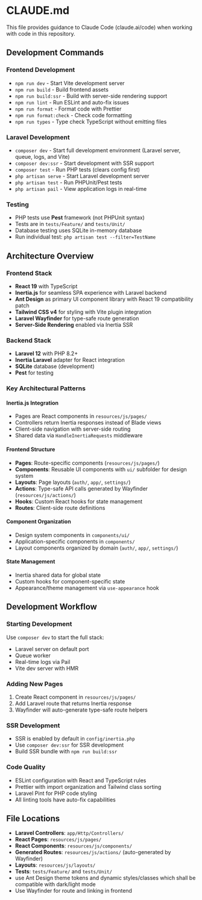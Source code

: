 # CLAUDE.md

This file provides guidance to Claude Code (claude.ai/code) when working with code in this repository.

## Development Commands

### Frontend Development
- `npm run dev` - Start Vite development server
- `npm run build` - Build frontend assets
- `npm run build:ssr` - Build with server-side rendering support
- `npm run lint` - Run ESLint and auto-fix issues
- `npm run format` - Format code with Prettier
- `npm run format:check` - Check code formatting
- `npm run types` - Type check TypeScript without emitting files

### Laravel Development
- `composer dev` - Start full development environment (Laravel server, queue, logs, and Vite)
- `composer dev:ssr` - Start development with SSR support
- `composer test` - Run PHP tests (clears config first)
- `php artisan serve` - Start Laravel development server
- `php artisan test` - Run PHPUnit/Pest tests
- `php artisan pail` - View application logs in real-time

### Testing
- PHP tests use **Pest** framework (not PHPUnit syntax)
- Tests are in `tests/Feature/` and `tests/Unit/`
- Database testing uses SQLite in-memory database
- Run individual test: `php artisan test --filter=TestName`

## Architecture Overview

### Frontend Stack
- **React 19** with TypeScript
- **Inertia.js** for seamless SPA experience with Laravel backend
- **Ant Design** as primary UI component library with React 19 compatibility patch
- **Tailwind CSS v4** for styling with Vite plugin integration
- **Laravel Wayfinder** for type-safe route generation
- **Server-Side Rendering** enabled via Inertia SSR

### Backend Stack
- **Laravel 12** with PHP 8.2+
- **Inertia Laravel** adapter for React integration
- **SQLite** database (development)
- **Pest** for testing

### Key Architectural Patterns

#### Inertia.js Integration
- Pages are React components in `resources/js/pages/`
- Controllers return Inertia responses instead of Blade views
- Client-side navigation with server-side routing
- Shared data via `HandleInertiaRequests` middleware

#### Frontend Structure
- **Pages**: Route-specific components (`resources/js/pages/`)
- **Components**: Reusable UI components with `ui/` subfolder for design system
- **Layouts**: Page layouts (`auth/`, `app/`, `settings/`)
- **Actions**: Type-safe API calls generated by Wayfinder (`resources/js/actions/`)
- **Hooks**: Custom React hooks for state management
- **Routes**: Client-side route definitions

#### Component Organization
- Design system components in `components/ui/`
- Application-specific components in `components/`
- Layout components organized by domain (`auth/`, `app/`, `settings/`)

#### State Management
- Inertia shared data for global state
- Custom hooks for component-specific state
- Appearance/theme management via `use-appearance` hook

## Development Workflow

### Starting Development
Use `composer dev` to start the full stack:
- Laravel server on default port
- Queue worker
- Real-time logs via Pail  
- Vite dev server with HMR

### Adding New Pages
1. Create React component in `resources/js/pages/`
2. Add Laravel route that returns Inertia response
3. Wayfinder will auto-generate type-safe route helpers

### SSR Development
- SSR is enabled by default in `config/inertia.php`
- Use `composer dev:ssr` for SSR development
- Build SSR bundle with `npm run build:ssr`

### Code Quality
- ESLint configuration with React and TypeScript rules
- Prettier with import organization and Tailwind class sorting
- Laravel Pint for PHP code styling
- All linting tools have auto-fix capabilities

## File Locations
- **Laravel Controllers**: `app/Http/Controllers/`
- **React Pages**: `resources/js/pages/`
- **React Components**: `resources/js/components/`
- **Generated Routes**: `resources/js/actions/` (auto-generated by Wayfinder)
- **Layouts**: `resources/js/layouts/`
- **Tests**: `tests/Feature/` and `tests/Unit/`
- use Ant Design theme tokens and dynamic styles/classes which shall be compatible with dark/light mode
- Use Wayfinder for route and linking in frontend